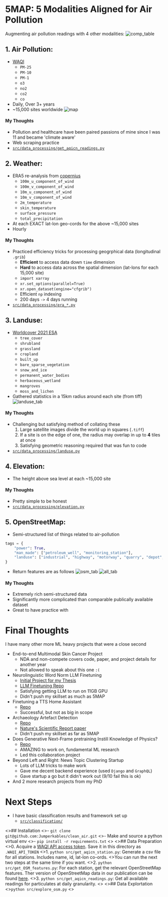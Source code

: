 # 5MAP: 5 Modalities Aligned for Air Pollution
Augmenting air pollution readings with 4 other modalities:
![comp_table](5map_vs_others.png)
## **1. Air Pollution:** 
- [WAQI](https://waqi.info/)
    * `PM-25`
    * `PM-10`
    * `PM-1`
    * `o3`
    * `no2`
    * `co2`
    * `co`
- Daily, Over 3+ years
- ~15,000 sites worldwide
![map](world_map.png)
#### My Thoughts
- Pollution and healthcare have been paired passions of mine since I was 11 and became 'climate aware' 
- Web scraping practice
- [`src/data_processing/get_aqicn_readings.py`](src/data_processing/get_aqicn_readings.py)
 

## **2. Weather:**
- ERA5 re-analysis from [copernius](https://pypi.org/project/cdsapi/)
    * `100m_u_component_of_wind`
    * `100m_v_component_of_wind`
    * `10m_u_component_of_wind`
    * `10m_v_component_of_wind`
    * `2m_temperature`
    * `skin_temperature`
    * `surface_pressure`
    * `total_precipitation`
- At each EXACT lat-lon geo-cords for the above ~15,000 sites
- Hourly
####  My Thoughts
- Practiced efficiency tricks for processing geogrphical data (longitudinal `.grib`)
    - **Efficient** to access data down `time` dimension
    - **Hard** to access data across the spatial dimension (lat-lons for each 15,000 site)
    - `import xarray`
    - `xr.set_options(parallel=True)` 
    - `xr.open_dataset(engine="cfgrib")`
    - Efficient `np` indexing
    - 200 days `->` 4 days running
- [`src/data_processing/era_*.py`](src/data_processing/era5_process_final.py)


## **3. Landuse:** 
- [Worldcover 2021 ESA](https://worldcover2021.esa.int/download)
    * `tree_cover`
    * `shrubland`
    * `grassland`
    * `cropland`
    * `built_up`
    * `bare_sparse_vegetation`
    * `snow_and_ice`
    * `permanent_water_bodies`
    * `herbaceous_wetland`
    * `mangroves`
    * `moss_and_lichen`
- Gathered statistics in a 15km radius around each site (from tiff)
![landuse_tab](landuse_tab.png)
#### My Thoughts
- Challenging but satisfying method of collating these
    1. Large satellite images divide the world up in squares (`.tiff`)
    2. If a site is on the edge of one, the radius may overlap in up to **4** tiles at once
    3. Satisfying geometric reasoning required that was fun to code
- [`src/data_processing/landuse.py`](src/data_processing/landuse.py)


## **4. Elevation:**
- The height above sea level at each ~15,000 site
#### My Thoughts
- Pretty simple to be honest
- [`src/data_processing/elevation.py`](src/data_processing/elevation.py)


## **5. OpenStreetMap:**
- Semi-structured list of things related to air-pollution
```python
tags = {
    "power": True,
    "man_made": ["petroleum_well", "monitoring_station"],
    "landuse": ["industrial", "highway", "motorway", "quarry", "depot", "farm"],
}
```
- Return features are as follows
![osm_tab](osm_table.png)
![all_tab](all_tab.png)
#### My Thoughts
- Extremely rich semi-structured data
- Significantly more complicated than comparable publically available dataset
- Great to have practice with

# Final Thoughts
I have many other more ML heavy projects that were a close second
- End-to-end Multimodal Skin Cancer Project
    * NDA and non-compete covers code, paper, and project details for another year
    * Not allowed to speak about this one `:(`
- Neurolinguistic Word Norm LLM Finetuning
    * [Initial Project for my Thesis](https://github.com/Jumperkables/a_vs_c)
    * [LLM Finetuning Repo](https://github.com/Jumperkables/llm_wordnorms)
    * Satisfying getting LLM to run on 11GB GPU
    * Didn't push my skillset as much as 5MAP
- Finetuning a TTS Home Assistant
    * [Repo](https://github.com/Jumperkables/sigmarvis)
    * Successful, but not as big in scope
- Archaeology Artefact Detection
    * [Repo](https://github.com/Jumperkables/archaeology_classifier)
    * [Nature's Scientific Report paper](https://www.nature.com/articles/s41598-022-15965-2)
    * Didn't push my skillset as far as 5MAP
- Does Generative Next-Frame pretraining Instill Knowledge of Physics?
    * [Repo](https://github.com/Visual-modelling)
    * AMAZING to work on, fundamental ML research
    * Led this collaboration project
- Beyond Left and Right: News Topic Clustering Startup
    * Lots of LLM tricks to make work
    * Gave me decent backend experience (used `Django` and `GraphQL`)
    * Gave startup a go but it didn't work out (9/10 fail this is ok)
- And 2 more research projects from my PhD


# Next Steps
- I have basic classification results and framework set up
    * [`src/classification/`](src/classification/)




<>## Installation
<>- `git clone git@github.com:Jumperkables/clean_air.git`
<>- Make and source a python virtual env
<>- `pip install -r requirements.txt`
<>
<>## Data Preparation
<>0. Acquire a [WAQI API access token](https://aqicn.org/data-platform/token/). Save it in this directory as `.WAQI_API_TOKEN` 
<>1. `python src/get_aqicn_station.py`: Generate a csv file for all stations. Includes name, id, lat-lon co-ords.
<>You can run the next two steps at the same time if you want.
<>2. `python src/get_OSM_features.py`: For each station, get the relevant OpenStreetMap features. Ther version of OpenStreetMap data in our publication can be found [here](https://somewhere_tom_hosted.com).
<>3. `python src/get_aqicn_readings.py`: Get all available readings for particulates at daily granularity.
<>
<>## Data Explortation
<>`python src/explore_osm.py`
<>